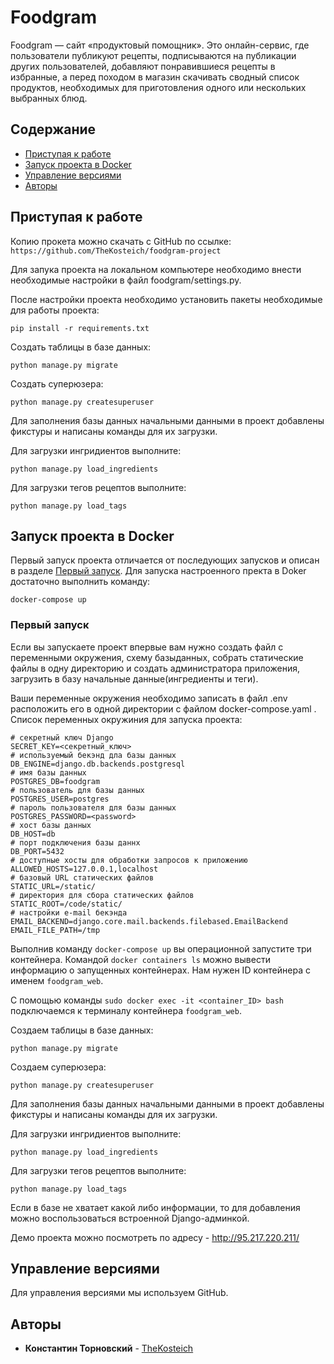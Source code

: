 # Foodgram

Foodgram
 — сайт «продуктовый помощник». Это онлайн-сервис, где пользователи публикуют рецепты, подписываются на публикации других пользователей, добавляют понравившиеся рецепты в избранные, а перед походом в магазин скачивать сводный список продуктов, необходимых для приготовления одного или нескольких выбранных блюд.


## Содержание

  - [Приступая к работе](#приступая-к-работе)
  - [Запуск проекта в Docker](#запуск-проекта-в-Docker)
  - [Управление версиями](#управление-версиями)
  - [Авторы](#авторы)

## Приступая к работе

Копию прокета можно скачать с GitHub по ссылке:
`https://github.com/TheKosteich/foodgram-project`

Для запука проекта на локальном компьютере необходимо внести необходимые настройки в файл foodgram/settings.py. 

После настройки проекта необходимо установить пакеты необходимые для работы проекта:
  
`pip install -r requirements.txt`
  
Создать таблицы в базе данных:

`python manage.py migrate`

Создать суперюзера:

`python manage.py createsuperuser`

Для заполнения базы данных начальными данными в проект добавлены фикстуры и написаны команды для их загрузки. 

Для загрузки ингридиентов выполните:

`python manage.py load_ingredients`

Для загрузки тегов рецептов выполните:

`python manage.py load_tags`

## Запуск проекта в Docker

Первый запуск проекта отличается от последующих запусков и описан в разделе [Первый запуск](#первый-запуск).
Для запуска настроенного пректа в Doker достаточно выполнить команду:
 
 ```docker-compose up``` 

### Первый запуск

Если вы запускаете проект впервые вам нужно создать файл с переменными окружения, схему базыданных, собрать статические файлы в одну директорию и создать администратора приложения, загрузить в базу начальные данные(ингредиенты и теги).

Ваши переменные окружения необходимо записать в файл .env
 расположить его в одной директории с файлом docker-compose.yaml
 . Список переменных окружиния для запуска проекта:

```
# секретный ключ Django
SECRET_KEY=<секретный_ключ>
# используемый бекэнд дла базы данных
DB_ENGINE=django.db.backends.postgresql
# имя базы данных
POSTGRES_DB=foodgram
# пользователь для базы данных 
POSTGRES_USER=postgres
# пароль пользователя для базы данных
POSTGRES_PASSWORD=<password>
# хост базы данных
DB_HOST=db
# порт подключения базы даннх
DB_PORT=5432
# доступные хосты для обработки запросов к приложению
ALLOWED_HOSTS=127.0.0.1,localhost
# базовый URL статических файлов
STATIC_URL=/static/
# директория для сбора статических файлов 
STATIC_ROOT=/code/static/
# настройки e-mail бекэнда
EMAIL_BACKEND=django.core.mail.backends.filebased.EmailBackend
EMAIL_FILE_PATH=/tmp
``` 

Выполнив команду ```docker-compose up``` вы операционной запустите три контейнера. Командой  ```docker containers ls``` можно вывести информацию о запущенных контейнерах. Нам нужен ID контейнера с именем ```foodgram_web```. 

С помощью команды ```sudo docker exec -it <container_ID> bash
``` подключаемся к терминалу контейнера ```foodgram_web```.

Создаем таблицы в базе данных:

`python manage.py migrate`

Создаем суперюзера:

`python manage.py createsuperuser`

Для заполнения базы данных начальными данными в проект добавлены фикстуры и написаны команды для их загрузки. 

Для загрузки ингридиентов выполните:

`python manage.py load_ingredients`

Для загрузки тегов рецептов выполните:

`python manage.py load_tags`

Если в базе не хватает какой либо информации, то для добавления можно воспользоваться встроенной Django-админкой.

Демо проекта можно посмотреть по адресу - http://95.217.220.211/

## Управление версиями

Для управления версиями мы используем GitHub.

## Авторы

  - **Константин Торновский** - [TheKosteich](https://github.com/TheKosteich)